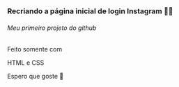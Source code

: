 ### Recriando a página inicial de login Instagram 🐱‍👤

###### Meu primeiro projeto do github

Feito somente com 

HTML e CSS

Espero que goste 🦆
